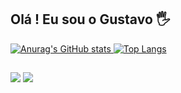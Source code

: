 ## Olá ! Eu sou o Gustavo 🖐️

<div>
  <a href="https://github.com/gustavo-campos">  

  ![Anurag's GitHub stats](https://github-readme-stats.vercel.app/api?username=gustavo-campos&show_icons=true&theme=transparent) ![Top Langs](https://github-readme-stats.vercel.app/api/top-langs/?username=gustavo-campos&&layout=compact&theme=transparent)



</div>


##

<div>
  <a href="https://instagram.com/gustavoprog" target="_blank"><img src="https://img.shields.io/badge/-Instagram-%23E4405F?style=for-the-badge&logo=instagram&logoColor=white" target="_blank"></a>
    <a href = "mailto:gustavodevt@gmail.com"><img src="https://img.shields.io/badge/-Gmail-%23333?style=for-the-badge&logo=gmail&logoColor=white" target="_blank"></a>
</div>


